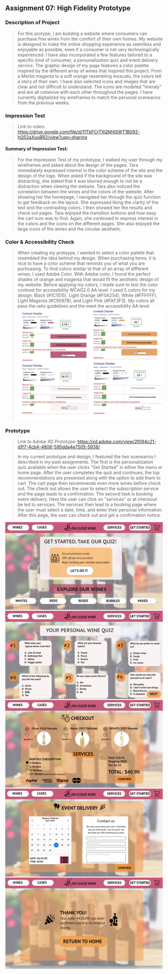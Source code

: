 ## Assignment 07: High Fidelity Prototype
### Description of Project

>  For this protype, I am building a website where consumers can purchase fine wines from the comfort of their own homes. 
My website is designed to make the online shopping experience as seemless and enjoyable as possible, even if a consumer is not very technologically experienced. I have also incorporated a few features tailored to a specific kind of consumer, a personalization quiz and event delivery service.
The graphic design of my page features a color palette inspired by the different array of wines that inspired this project. From a Merlot magenta to a soft orange resembling moscato, the colors tell a story of their own. I have also selected icons and images
that are clear and not difficult to understand. The icons are modeled "lineraly" and are all cohesive with each other throughout the pages. I have currently digitalized my wireframes to match the personal scenearios from the previous weeks.

### Impression Test
> Link to video: https://drive.google.com/file/d/11TbFCrTXQNf4SWT1B092-hQ52aXuuBR2/view?usp=sharing

#### Summary of Impression Test: 
> For the Impression Test of my prototype, I walked my user through my wireframes and asked about the design of the pages. Tara immediately expressed interest in the color scheme of the site and the design of the logo. When asked if the background of the site was distracting, she stated that it was blurred enough to not be a distraction when viewing the website. Tara also noticed the correlation between the wines and the colors of the website. After showing her the homepage, I navigated her through the quiz function to get feedback on the layout. She expressed liking the clarity of the text and the contrasting colors. I then showed her the results and check out pages. Tara enjoyed the transition buttons and how easy the cart icon was to find. Again, she continued to express interest in the colors and the icons on the different pages. She also enjoyed the large icons of the wines and the circular aesthetic. 



### Color & Accessibility Check

> When creating my protoype, I wanted to select a color palette that resembled the idea behind my design. When purchasing items, it is nice to have a color scheme that reminds you of what you are purhcasing. To find colors similar to that of an array of different wines, I used Adobe Color. With Adobe color, I found the perfect shades of orange and magenta that would fit the aesthetic design of my website. Before applying my colors, I made sure to test the color contrast for accessibility WCAG2.0 AA level. I used 5 colors for my design: Black (#1C1515), Light Orange (#F0A254), White (#FFFFFF), Light Magenta (#C9597B), and Light Pink (#FAF3F3). My colors all pass the ratio guidelines and the meet the accessibility AA level.
![Screenshot 1](./color.png)

### Prototype
> Link to Adobe XD Prototype: https://xd.adobe.com/view/2f094c21-d1f7-4cb4-4806-595dda4e7505-5938/


> In my current prototype and design, I featured the two scenearios I described in my past assignments. The first is the personalization quiz available when the user clicks "Get Started" in either the menu or home page. After the user completes the quiz and continues, the top recommendations are presented along with the option to add them to cart. The cart page then recommends even more wines before check out. The check out allows the user to select the subscription service and the page leads to a confirmation. The second task is booking event delivery. Here the user can click on "services" or at checkout be led to services. The services then lead to a booking page where the user must select a date, time, and enter their personal information. After this page, the user can check out and get a confirmation notice.



![Screenshot 1](./1.png)
![Screenshot 1](./2.png)
![Screenshot 1](./3.png)
![Screenshot 1](./4.png)
![Screenshot 1](./5.png)


